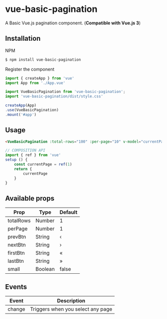 # vue-basic-pagination
A Basic Vue.js pagination component. (**Compatible with Vue.js 3**)

## Installation
NPM
```bash
$ npm install vue-basic-pagination
``` 
Register the component
```js
import { createApp } from 'vue'
import App from './App.vue'

import VueBasicPagination from 'vue-basic-pagination';
import 'vue-basic-pagination/dist/style.css'

createApp(App)
.use(VueBasicPagination)
.mount('#app')

``` 

## Usage
```html
<VueBasicPagination :total-rows="100" :per-page="10" v-model="currentPage" />
```
```js
// COMPOSITION API
import { ref } from 'vue'
setup () {
    const currentPage = ref(1)
    return {
        currentPage
    }
}
```

## Available props

| Prop        | Type             | Default                |                     
|-------------|------------------|------------------------|
| totalRows   | Number           | 1                      |                                                 
| perPage     | Number           | 1                      |                                                  
| prevBtn     | String           | ‹                      |                                                 
| nextBtn     | String           | ›                      |                                                  
| firstBtn    | String           |  «                     |                                                
| lastBtn     | String           |  »                     |                                                 
| small       | Boolean          | false                  | 


## Events
| Event    |  Description |
|----------|--------------|
| change     |  Triggers when you select any page       |
